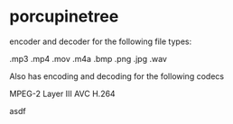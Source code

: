 # porcupinetree

encoder and decoder for the following file types:

.mp3
.mp4
.mov
.m4a
.bmp
.png
.jpg
.wav

Also has encoding and decoding for the following codecs

MPEG-2 Layer III
AVC
H.264

asdf
